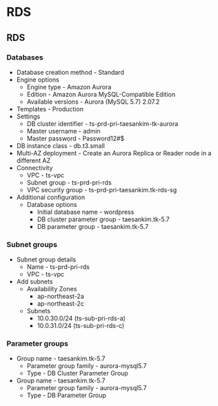 # RDS

## RDS
### Databases
- Database creation method - Standard
- Engine options
  - Engine type - Amazon Aurora
  - Edition - Amazon Aurora MySQL-Compatible Edition
  - Available versions - Aurora (MySQL 5.7) 2.07.2
- Templates - Production
- Settings
  - DB cluster identifier - ts-prd-pri-taesankim-tk-aurora
  - Master username - admin
  - Master password - Password12#$
- DB instance class - db.t3.small
- Multi-AZ deployment - Create an Aurora Replica or Reader node in a different AZ
- Connectivity
  - VPC - ts-vpc
  - Subnet group - ts-prd-pri-rds
  - VPC security group - ts-prd-pri-taesankim.tk-rds-sg
- Additional configuration
  - Database options
    - Initial database name - wordpress
    - DB cluster parameter group - taesankim.tk-5.7
    - DB parameter group - taesankim.tk-5.7

### Subnet groups
- Subnet group details
  - Name - ts-prd-pri-rds
  - VPC - ts-vpc
- Add subnets
  - Availability Zones
    - ap-northeast-2a
    - ap-northeast-2c
  - Subnets
    - 10.0.30.0/24 (ts-sub-pri-rds-a)
    - 10.0.31.0/24 (ts-sub-pri-rds-c)

### Parameter groups
- Group name - taesankim.tk-5.7
  - Parameter group family - aurora-mysql5.7
  - Type - DB Cluster Parameter Group
- Group name - taesankim.tk-5.7
  - Parameter group family - aurora-mysql5.7
  - Type - DB Parameter Group
